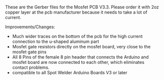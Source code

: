 These are the Gerber files for the Mosfet PCB V3.3. Please order it with 2oz copper layer at the pcb manufacturer because it needs to take a lot of current.

Improvements/Changes:

- Much wider traces on the bottom of the pcb for the high current connection to the u-shaped aluminum part
- Mosfet gate resistors directly on the mosfet board, very close to the mosfet gate pins
- All 8 Pins of the female 8 pin header that connects the Arduino and mosfet board are now connected to each other, which eliminates contact problems.
- compatible to all Spot Welder Arduino Boards V3 or later
